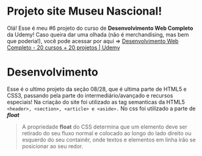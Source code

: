 # Projeto site Museu Nascional!

Olá! Esse é meu #6 projeto do curso de **Desenvolvimento Web Completo** da Udemy! Caso queira dar uma olhada (não é merchandising, mas bem que poderia!), você pode acessar por aqui ⇒ [Desenvolvimento Web Completo - 20 cursos + 20 projetos | Udemy](https://www.udemy.com/course/web-completo/)


# Desenvolvimento 

Esse é o ultimo projeto da seção 08/28, que é ultima parte de HTML5 e CSS3, passando pela parte do intermediário/avançado e recursos especiais!
Na criação do site foi utilizado as tag semanticas da HTML5 `<header>, <section>, <article> e <aside>.`
No css foi utilizado a parte de ***float***

> A propriedade **float** do CSS determina que um elemento deve ser retirado do seu fluxo normal e colocado ao longo do lado direito ou esquerdo do seu containêr, onde textos e elementos em linha irão se posicionar ao seu redor.
